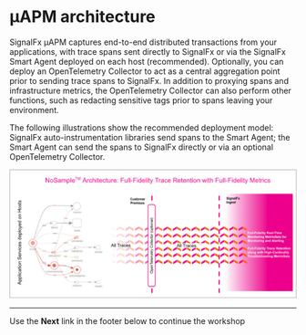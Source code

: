 # µAPM architecture

SignalFx µAPM captures end-to-end distributed transactions from your applications, with trace spans sent directly to SignalFx or via the SignalFx Smart Agent deployed on each host (recommended). Optionally, you can deploy an OpenTelemetry Collector to act as a central aggregation point prior to sending trace spans to SignalFx. In addition to proxying spans and infrastructure metrics, the OpenTelemetry Collector can also perform other functions, such as redacting sensitive tags prior to spans leaving your environment.

The following illustrations show the recommended deployment model: SignalFx auto-instrumentation libraries send spans to the Smart Agent; the Smart Agent can send the spans to SignalFx directly or via an optional OpenTelemetry Collector.

![Architecture Ove4view](../images/module6/arch-overview.png#shadow)

---

Use the **Next** link in the footer below to continue the workshop
